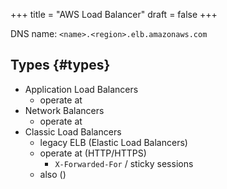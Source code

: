 +++
title = "AWS Load Balancer"
draft = false
+++

DNS name: `<name>.<region>.elb.amazonaws.com`


## Types {#types}

-   Application Load Balancers
    -   operate at
-   Network Balancers
    -   operate at
-   Classic Load Balancers
    -   legacy ELB (Elastic Load Balancers)
    -   operate at (HTTP/HTTPS)
        -   `X-Forwarded-For` / sticky sessions
    -   also ()
